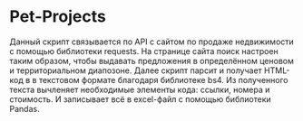 # Pet-Projects
Данный скрипт связывается по API с сайтом по продаже недвижимости с помощью библиотеки requests.
На странице сайта поиск настроен таким образом, чтобы выдавать предложения в определённом ценовом и территориальном диапозоне.
Далее скрипт парсит и получает HTML-код в в текстовом формате благодаря библиотеке bs4.
Из полученного текста вычленяет необходимые элементы кода: ссылки, номера и стоимость.
И записывает всё в excel-файл с помощью библиотеки Pandas.
